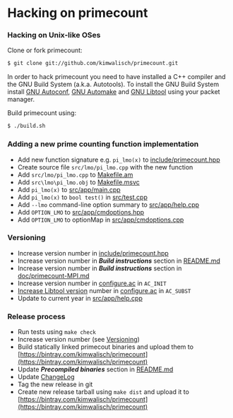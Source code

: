 Hacking on primecount
=====================

### Hacking on Unix-like OSes

Clone or fork primecount:
```sh
$ git clone git://github.com/kimwalisch/primecount.git
```

In order to hack primecount you need to have installed a C++ compiler
and the GNU Build System (a.k.a. Autotools). To install the GNU Build
System install
[GNU Autoconf](http://www.gnu.org/software/autoconf/),
[GNU Automake](http://www.gnu.org/software/automake/) and
[GNU Libtool](http://www.gnu.org/software/libtool/) using your packet
manager.

Build primecount using:
```sh
$ ./build.sh
```

### Adding a new prime counting function implementation

* Add new function signature e.g. ```pi_lmo(x)``` to [include/primecount.hpp](include/primecount-internal.hpp)
* Create source file ```src/lmo/pi_lmo.cpp``` with the new function
* Add ```src/lmo/pi_lmo.cpp``` to [Makefile.am](Makefile.am)
* Add ```src\lmo\pi_lmo.obj``` to [Makefile.msvc](Makefile.msvc)
* Add ```pi_lmo(x)``` to [src/app/main.cpp](src/app/main.cpp)
* Add ```pi_lmo(x)``` to ```bool test()``` in [src/test.cpp](src/test.cpp)
* Add ```--lmo``` command-line option summary to [src/app/help.cpp](src/app/help.cpp)
* Add ```OPTION_LMO``` to [src/app/cmdoptions.hpp](src/app/cmdoptions.hpp)
* Add ```OPTION_LMO``` to optionMap in [src/app/cmdoptions.cpp](src/app/cmdoptions.cpp)

### Versioning

* Increase version number in [include/primecount.hpp](include/primecount.hpp)
* Increase version number in _**Build instructions**_ section in [README.md](README.md)
* Increase version number in _**Build instructions**_ section in [doc/primecount-MPI.md](doc/primecount-MPI.md)
* Increase version number in [configure.ac](configure.ac) in ```AC_INIT```
* [Increase Libtool version](http://www.gnu.org/software/libtool/manual/html_node/Updating-version-info.html) number in [configure.ac](configure.ac) in ```AC_SUBST```
* Update to current year in [src/app/help.cpp](src/help.cpp)

### Release process

* Run tests using ```make check```
* Increase version number (see <a href="#versioning">Versioning</a>)
* Build statically linked primecout binaries and upload them to [https://bintray.com/kimwalisch/primecount](https://bintray.com/kimwalisch/primecount)
* Update _**Precompiled binaries**_ section in [README.md](README.md)
* Update [ChangeLog](ChangeLog)
* Tag the new release in git
* Create new release tarball using ```make dist``` and upload it to [https://bintray.com/kimwalisch/primecount](https://bintray.com/kimwalisch/primecount)

